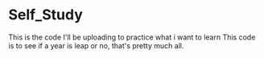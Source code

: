 # Self_Study
This is the code I'll be uploading to practice what i want to learn 
This code is to see if a year is leap or no, that's pretty much all.
